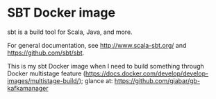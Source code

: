 # SBT Docker image

sbt is a build tool for Scala, Java, and more.

For general documentation, see http://www.scala-sbt.org/ and https://github.com/sbt/sbt.

This is my sbt Docker image when I need to build something through Docker multistage feature (https://docs.docker.com/develop/develop-images/multistage-build/); glance at: https://github.com/giabar/gb-kafkamanager

